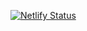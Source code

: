 [![Netlify Status](https://api.netlify.com/api/v1/badges/88b0067c-8943-4090-a3ce-b4c6c93fcd00/deploy-status)](https://app.netlify.com/sites/maruthipothuganti/deploys)